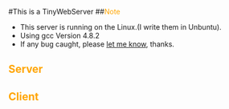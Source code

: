 #This is a TinyWebServer
##<font color = "orange">Note</font>
- This server is running on the Linux.(I write them in Unbuntu).
- Using gcc Version 4.8.2 
- If any bug caught, please [let me know](https://github.com/Soyn/TinyWebServer/issues), thanks.

## <font color = "orange">Server</font>
## <font color="orange">Client</font>



